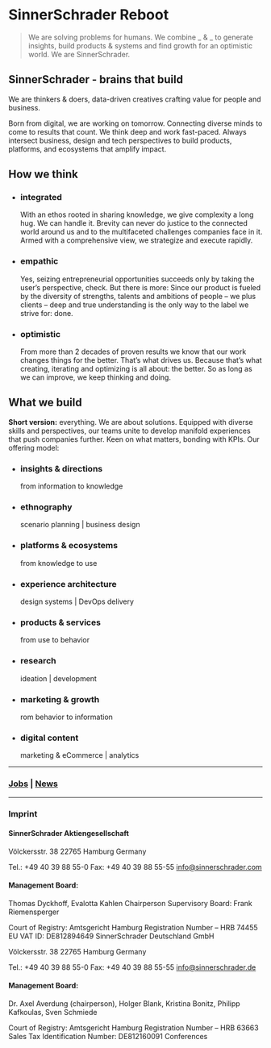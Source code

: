 # SinnerSchrader Reboot

> We are solving problems for humans.
> We combine _ & _ to generate insights, build products & systems and find growth for an optimistic world. We are SinnerSchrader.

## SinnerSchrader - brains that build

We are thinkers & doers, data-driven creatives crafting value for people and business.

Born from digital, we are working on tomorrow. Connecting diverse minds to come to results that count. We think deep and work fast-paced. Always intersect business, design and tech perspectives to build products, platforms, and ecosystems that amplify impact.

## How we think

- ### integrated

  With an ethos rooted in sharing knowledge, we give complexity a long hug. We can handle it. Brevity can never do justice to the connected world around us and to the multifaceted challenges companies face in it. Armed with a comprehensive view, we strategize and execute rapidly.

- ### empathic

  Yes, seizing entrepreneurial opportunities succeeds only by taking the user’s perspective, check. But there is more: Since our product is fueled by the diversity of strengths, talents and ambitions of people – we plus clients – deep and true understanding is the only way to the label we strive for: done.

- ### optimistic
  From more than 2 decades of proven results we know that our work changes things for the better. That’s what drives us. Because that’s what creating, iterating and optimizing is all about: the better. So as long as we can improve, we keep thinking and doing.

## What we build

**Short version:** everything. We are about solutions. Equipped with diverse skills and perspectives, our teams unite to develop manifold experiences that push companies further. Keen on what matters, bonding with KPIs. Our offering model:

- ### insights & directions

  from information to knowledge

- ### ethnography

  scenario planning | business design

- ### platforms & ecosystems

  from knowledge to use

- ### experience architecture

  design systems | DevOps delivery

- ### products & services

  from use to behavior

- ### research

  ideation | development

- ### marketing & growth

  rom behavior to information

- ### digital content
  marketing & eCommerce | analytics

---

### [Jobs](https://sinnerschrader.jobs/en/) | [News](https://sinnerschrader.news/de/)

---

### Imprint

#### **SinnerSchrader Aktiengesellschaft**

Völckersstr. 38
22765 Hamburg
Germany

Tel.: +49 40 39 88 55-0
Fax: +49 40 39 88 55-55
info@sinnerschrader.com

#### **Management Board:**

Thomas Dyckhoff, Evalotta Kahlen
Chairperson Supervisory Board: Frank Riemensperger

Court of Registry: Amtsgericht Hamburg Registration Number – HRB 74455
EU VAT ID: DE812894649
SinnerSchrader Deutschland GmbH

Völckersstr. 38
22765 Hamburg
Germany

Tel.: +49 40 39 88 55-0
Fax: +49 40 39 88 55-55
info@sinnerschrader.de

#### **Management Board:**

Dr. Axel Averdung (chairperson), Holger Blank, Kristina Bonitz, Philipp Kafkoulas, Sven Schmiede

Court of Registry:
Amtsgericht Hamburg Registration Number – HRB 63663
Sales Tax Identification Number: DE812160091
Conferences
